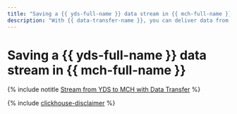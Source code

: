 ```yaml
---
title: "Saving a {{ yds-full-name }} data stream in {{ mch-full-name }}"
description: "With {{ data-transfer-name }}, you can deliver data from a {{ yds-name }} stream to {{ mch-name }}."
---
```


# Saving a {{ yds-full-name }} data stream in {{ mch-full-name }}

{% include notitle [Stream from YDS to MCH with Data Transfer](../../_tutorials/dataplatform/yds-to-clickhouse.md) %}

{% include [clickhouse-disclaimer](../../_includes/clickhouse-disclaimer.md) %}
